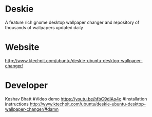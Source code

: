 # Deskie
A feature rich gnome desktop wallpaper changer and repository of thousands of wallpapers updated daily 
# Website 
http://www.ktechpit.com/ubuntu/deskie-ubuntu-desktop-wallpaper-changer/
# Developer
Keshav Bhatt
#Video demo
https://youtu.be/hfbC9dIAo4c
#Installation instructions 
http://www.ktechpit.com/ubuntu/deskie-ubuntu-desktop-wallpaper-changer/#damn

